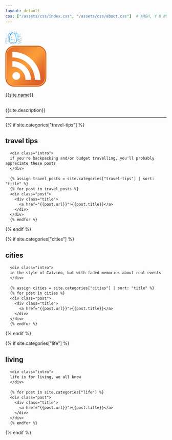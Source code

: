 ```yaml
---
layout: default
css: ["/assets/css/index.css", "/assets/css/about.css"]  # ARGH, Y U NO OVERRIDE THIS IN CHILD TEMPLATE?
---
```


<div class="header">
  <img class="logo" src="/assets/images/logo.png" width="50px" />

  <div class="icons">
    <a class="icon feed" href="/atom.xml">
      <img src="/assets/images/feed.png">
    </a>
  </div>

  <a class="title link" href="/">{{site.name}}</a>

  <br />

  <div class="subtitle">
    {{site.description}}
  </div>
</div>

<hr class="divider" />

<div class="content">
  <!-- TODO: use tabs for these 3 sections -->

  {% if site.categories["travel-tips"] %}
  <div>
      <h2>travel tips</h2>

      <div class="intro">
      if you're backpacking and/or budget travelling, you'll probably appreciate these posts
      </div>

      {% assign travel_posts = site.categories["travel-tips"] | sort: "title" %}
      {% for post in travel_posts %}
      <div class="post">
        <div class="title">
          <a href="{{post.url}}">{{post.title}}</a>
        </div>
      </div>
      {% endfor %}
  </div>
  {% endif %}

  {% if site.categories["cities"] %}
  <div>
      <h2>cities</h2>

      <div class="intro">
      in the style of Calvino, but with faded memories about real events
      </div>

      {% assign cities = site.categories["cities"] | sort: "title" %}
      {% for post in cities %}
      <div class="post">
        <div class="title">
          <a href="{{post.url}}">{{post.title}}</a>
        </div>
      </div>
      {% endfor %}
  </div>
  {% endif %}

  {% if site.categories["life"] %}
  <div>
      <h2>living</h2>

      <div class="intro">
      life is for living, we all know
      </div>

      {% for post in site.categories["life"] %}
      <div class="post">
        <div class="title">
          <a href="{{post.url}}">{{post.title}}</a>
        </div>
      </div>
      {% endfor %}
  </div>
  {% endif %}
</div>
